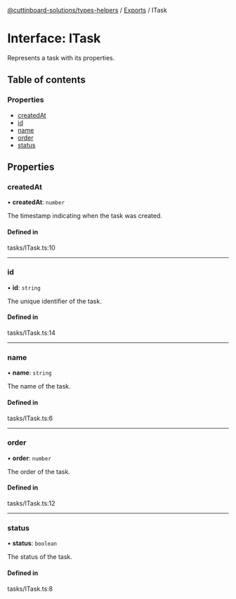 [@cuttinboard-solutions/types-helpers](../README.md) / [Exports](../modules.md) / ITask

# Interface: ITask

Represents a task with its properties.

## Table of contents

### Properties

- [createdAt](ITask.md#createdat)
- [id](ITask.md#id)
- [name](ITask.md#name)
- [order](ITask.md#order)
- [status](ITask.md#status)

## Properties

### createdAt

• **createdAt**: `number`

The timestamp indicating when the task was created.

#### Defined in

tasks/ITask.ts:10

___

### id

• **id**: `string`

The unique identifier of the task.

#### Defined in

tasks/ITask.ts:14

___

### name

• **name**: `string`

The name of the task.

#### Defined in

tasks/ITask.ts:6

___

### order

• **order**: `number`

The order of the task.

#### Defined in

tasks/ITask.ts:12

___

### status

• **status**: `boolean`

The status of the task.

#### Defined in

tasks/ITask.ts:8
